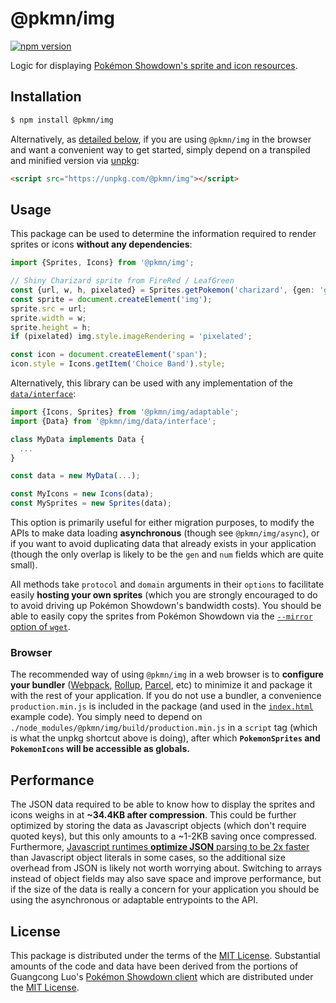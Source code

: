 # @pkmn/img

[![npm version](https://img.shields.io/npm/v/@pkmn/img.svg)](https://www.npmjs.com/package/@pkmn/view)&nbsp;

Logic for displaying [Pokémon Showdown's sprite and icon resources](https://pkmn.github.io/ps/img).

## Installation

```sh
$ npm install @pkmn/img
```

Alternatively, as [detailed below](#browser), if you are using `@pkmn/img` in the browser and want
a convenient way to get started, simply depend on a transpiled and minified version via [unpkg][7]:

```html
<script src="https://unpkg.com/@pkmn/img"></script>
```

## Usage

This package can be used to determine the information required to render sprites or icons
**without any dependencies**:

```ts
import {Sprites, Icons} from '@pkmn/img';

// Shiny Charizard sprite from FireRed / LeafGreen
const {url, w, h, pixelated} = Sprites.getPokemon('charizard', {gen: 'gen3frlg', shiny: true});
const sprite = document.createElement('img');
sprite.src = url;
sprite.width = w;
sprite.height = h;
if (pixelated) img.style.imageRendering = 'pixelated';

const icon = document.createElement('span');
icon.style = Icons.getItem('Choice Band').style;
```

Alternatively, this library can be used with any implementation of the [`data/interface`][4]:

```ts
import {Icons, Sprites} from '@pkmn/img/adaptable';
import {Data} from '@pkmn/img/data/interface';

class MyData implements Data {
  ...
}

const data = new MyData(...);

const MyIcons = new Icons(data);
const MySprites = new Sprites(data);
```

This option is primarily useful for either migration purposes, to modify the APIs to make data
loading **asynchronous** (though see `@pkmn/img/async`), or if you want to avoid duplicating
data that already exists in your application (though the only overlap is likely to be the `gen`
and `num` fields which are quite small).

All methods take `protocol` and `domain` arguments in their `options` to facilitate easily
**hosting your own sprites** (which you are strongly encouraged to do to avoid driving up
Pokémon Showdown's bandwidth costs). You should be able to easily copy the sprites from
Pokémon Showdown via the [`--mirror` option of `wget`][11].

### Browser

The recommended way of using `@pkmn/img` in a web browser is to **configure your bundler**
([Webpack][8], [Rollup][9], [Parcel][10], etc) to minimize it and package it with the rest of your
application. If you do not use a bundler, a convenience `production.min.js` is included in the
package (and used in the [`index.html`][6] example code). You simply need to depend on
`./node_modules/@pkmn/img/build/production.min.js` in a `script` tag (which is what the unpkg
shortcut above is doing), after which **`PokemonSprites` and `PokemonIcons` will be accessible as
globals.**

## Performance

The JSON data required to be able to know how to display the sprites and icons weighs in at
**~34.4KB after compression**. This could be further optimized by storing the data as Javascript
objects (which don't require quoted keys), but this only amounts to a ~1-2KB saving once compressed.
Furthermore, [Javascript runtimes **optimize JSON** parsing to be 2x faster][5] than Javascript
object literals in some cases, so the additional size overhead from JSON is likely not worth
worrying about. Switching to arrays instead of object fields may also save space and improve
performance, but if the size of the data is really a concern for your application you should be
using the asynchronous or adaptable entrypoints to the API.

## License

This package is distributed under the terms of the [MIT License][1].
Substantial amounts of the code and data have been derived from the portions of Guangcong
Luo's [Pokémon Showdown client][2] which are distributed under the [MIT License][3].

  [0]: https://pokemonshowdown.com
  [1]: https://github.com/pkmn/ps/blob/master/img/LICENSE
  [2]: https://github.com/smogon/pokemon-showdown-client
  [3]: https://github.com/smogon/pokemon-showdown-client/blob/master/src/battle.ts#L6
  [4]: https://github.com/pkmn/ps/blob/master/img/src/data/interface.ts
  [5]: https://github.com/GoogleChromeLabs/json-parse-benchmark
  [6]: https://github.com/pkmn/ps/blob/master/img/index.html
  [7]: https://unpkg.com/
  [8]: https://webpack.js.org/
  [9]: https://rollupjs.org/
  [10]: https://parceljs.org/
  [11]: https://www.gnu.org/software/wget/manual/html_node/Recursive-Retrieval-Options.html
